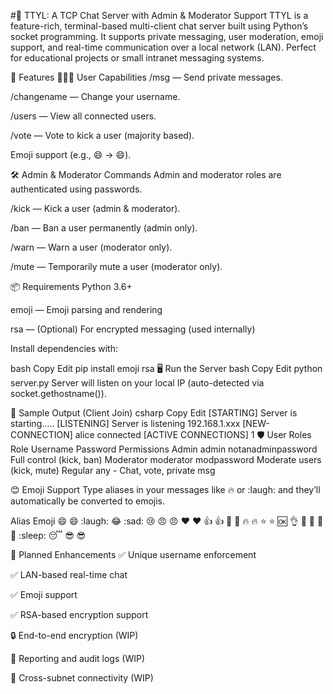 #💬 TTYL: A TCP Chat Server with Admin & Moderator Support
TTYL is a feature-rich, terminal-based multi-client chat server built using Python’s socket programming. It supports private messaging, user moderation, emoji support, and real-time communication over a local network (LAN). Perfect for educational projects or small intranet messaging systems.

🚀 Features
🧑‍🤝‍🧑 User Capabilities
/msg <username> <message> — Send private messages.

/changename <newname> — Change your username.

/users — View all connected users.

/vote <username> — Vote to kick a user (majority based).

Emoji support (e.g., :smile: → 😄).

🛠 Admin & Moderator Commands
Admin and moderator roles are authenticated using passwords.

/kick <username> — Kick a user (admin & moderator).

/ban <username> — Ban a user permanently (admin only).

/warn <username> <msg> — Warn a user (moderator only).

/mute <username> <minutes> — Temporarily mute a user (moderator only).

📦 Requirements
Python 3.6+

emoji — Emoji parsing and rendering

rsa — (Optional) For encrypted messaging (used internally)

Install dependencies with:

bash
Copy
Edit
pip install emoji rsa
🖥️ Run the Server
bash
Copy
Edit
python server.py
Server will listen on your local IP (auto-detected via socket.gethostname()).

🧪 Sample Output (Client Join)
csharp
Copy
Edit
[STARTING] Server is starting.....
[LISTENING] Server is listening 192.168.1.xxx
[NEW-CONNECTION] alice connected
[ACTIVE CONNECTIONS] 1
🛡️ User Roles
Role	Username	Password	Permissions
Admin	admin	notanadminpassword	Full control (kick, ban)
Moderator	moderator	modpassword	Moderate users (kick, mute)
Regular	any	-	Chat, vote, private msg

😊 Emoji Support
Type aliases in your messages like :fire: or :laugh: and they’ll automatically be converted to emojis.

Alias	Emoji
:smile:	😄
:laugh:	😂
:sad:	😢
:angry:	😠
:heart:	❤️
:thumbsup:	👍
:clap:	👏
:fire:	🔥
:star:	⭐
:ok:	👌
:wave:	👋
:eyes:	👀
:sleep:	😴
:sunglasses:	😎

🔐 Planned Enhancements
✅ Unique username enforcement

✅ LAN-based real-time chat

✅ Emoji support

✅ RSA-based encryption support

🔒 End-to-end encryption (WIP)

🧾 Reporting and audit logs (WIP)

📨 Cross-subnet connectivity (WIP)

